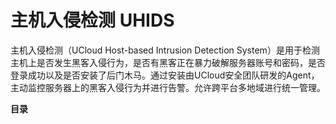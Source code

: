 

# 主机入侵检测 UHIDS

主机入侵检测（UCloud Host-based Intrusion Detection
System）是用于检测主机上是否发生黑客入侵行为，是否有黑客正在暴力破解服务器账号和密码，是否登录成功以及是否安装了后门木马。通过安装由UCloud安全团队研发的Agent，主动监控服务器上的黑客入侵行为并进行告警。允许跨平台多地域进行统一管理。

**目录**


